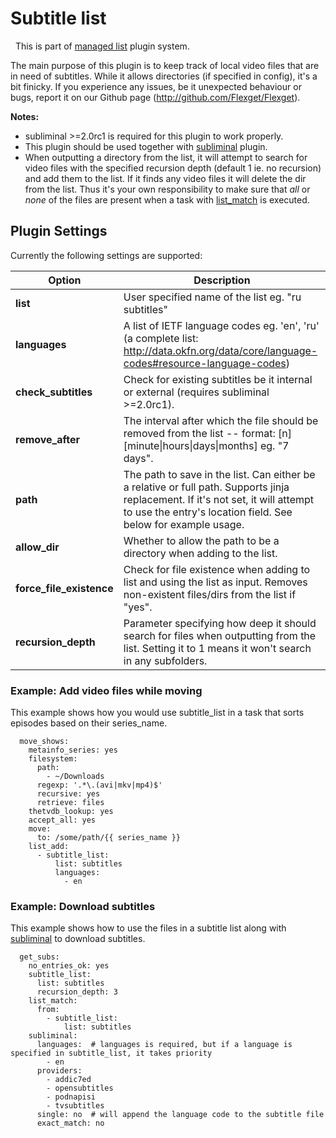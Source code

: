 # Subtitle list
<div class="alert alert-success" role="info">
  
  <span class="glyphicon glyphicon glyphicon-cog"></span>
  &nbsp; This is part of [managed list](/Plugins/List) plugin system.
</div>

The main purpose of this plugin is to keep track of local video files that are in need of subtitles. While it allows directories (if specified in config), it's a bit finicky. If you experience any issues, be it unexpected behaviour or bugs, report it on our Github page (http://github.com/Flexget/Flexget).
  

**Notes:** 

 * subliminal >=2.0rc1 is required for this plugin to work properly.
 * This plugin should be used together with [subliminal](/Plugins/subliminal) plugin.
 * When outputting a directory from the list, it will attempt to search for video files with the specified recursion depth (default 1 ie. no recursion) and add them to the list. If it finds any video files it will delete the dir from the list. Thus it's your own responsibility to make sure that *all* or *none* of the files are present when a task with [list_match](/Plugins/List/list_match) is executed.

## Plugin Settings
Currently the following settings are supported:



|  Option  |  Description  |
| --- | --- |
| **list** | User specified name of the list eg. "ru subtitles" |
| **languages** | A list of IETF language codes eg. 'en', 'ru' (a complete list: http://data.okfn.org/data/core/language-codes#resource-language-codes) |
| **check_subtitles** | Check for existing subtitles be it internal or external (requires subliminal >=2.0rc1). |
| **remove_after** | The interval after which the file should be removed from the list -- format: [n][minute&#124;hours&#124;days&#124;months] eg. "7 days". |
| **path** | The path to save in the list. Can either be a relative or full path. Supports jinja replacement. If it's not set, it will attempt to use the entry's location field. See below for example usage. |
| **allow_dir** | Whether to allow the path to be a directory when adding to the list. |
| **force_file_existence** | Check for file existence when adding to list and using the list as input. Removes non-existent files/dirs from the list if "yes". |
| **recursion_depth** | Parameter specifying how deep it should search for files when outputting from the list. Setting it to 1 means it won't search in any subfolders. |


### Example: Add video files while moving
This example shows how you would use subtitle_list in a task that sorts episodes based on their series_name.

```
  move_shows:
    metainfo_series: yes 
    filesystem:
      path:
        - ~/Downloads
      regexp: '.*\.(avi|mkv|mp4)$'
      recursive: yes
      retrieve: files
    thetvdb_lookup: yes
    accept_all: yes
    move:
      to: /some/path/{{ series_name }}
    list_add:
      - subtitle_list:
          list: subtitles
          languages:
            - en
```

### Example: Download subtitles
This example shows how to use the files in a subtitle list along with [subliminal](/Plugins/subliminal) to download subtitles.

```
  get_subs:
    no_entries_ok: yes
    subtitle_list:
      list: subtitles
      recursion_depth: 3
    list_match:
      from:
        - subtitle_list:
            list: subtitles
    subliminal:
      languages:  # languages is required, but if a language is specified in subtitle_list, it takes priority
        - en
      providers: 
        - addic7ed
        - opensubtitles
        - podnapisi
        - tvsubtitles
      single: no  # will append the language code to the subtitle file
      exact_match: no
```